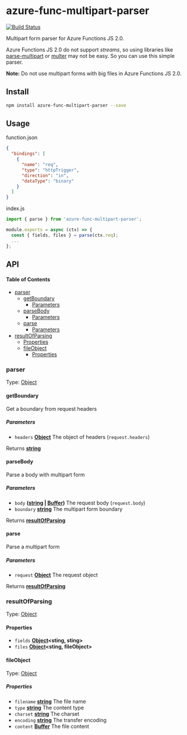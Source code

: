 # azure-func-multipart-parser

[![Build Status](https://travis-ci.com/safer-bwd/azure-func-multipart-parser.svg?branch=master)](https://travis-ci.com/safer-bwd/azure-func-multipart-parser)

Multipart form parser for Azure Functions JS 2.0.

Azure Functions JS 2.0 do not support _streams_, so using libraries like [parse-multipart](https://github.com/freesoftwarefactory/parse-multipart) or [multer](https://github.com/expressjs/multer) may not be easy.
So you can use this simple parser.

**Note:**
Do not use multipart forms with big files in Azure Functions JS 2.0.

## Install

```sh
npm install azure-func-multipart-parser --save
```

## Usage

function.json

```json
{
  "bindings": [
    {
      "name": "req",
      "type": "httpTrigger",
      "direction": "in",
      "dataType": "binary"
    }
  ]
}
```

index.js

```javascript
import { parse } from 'azure-func-multipart-parser';

module.exports = async (ctx) => {
  const { fields, files } = parse(ctx.req);
  ...
};
```

## API

<!-- Generated by documentation.js. Update this documentation by updating the source code. -->

#### Table of Contents

-   [parser](#parser)
    -   [getBoundary](#getboundary)
        -   [Parameters](#parameters)
    -   [parseBody](#parsebody)
        -   [Parameters](#parameters-1)
    -   [parse](#parse)
        -   [Parameters](#parameters-2)
-   [resultOfParsing](#resultofparsing)
    -   [Properties](#properties)
    -   [fileObject](#fileobject)
        -   [Properties](#properties-1)

### parser

Type: [Object](https://developer.mozilla.org/docs/Web/JavaScript/Reference/Global_Objects/Object)

#### getBoundary

Get a boundary from request headers

##### Parameters

-   `headers` **[Object](https://developer.mozilla.org/docs/Web/JavaScript/Reference/Global_Objects/Object)** The object of headers (`request.headers`)

Returns **[string](https://developer.mozilla.org/docs/Web/JavaScript/Reference/Global_Objects/String)** 

#### parseBody

Parse a body with multipart form

##### Parameters

-   `body` **([string](https://developer.mozilla.org/docs/Web/JavaScript/Reference/Global_Objects/String) \| [Buffer](https://nodejs.org/api/buffer.html))** The request body (`request.body`)
-   `boundary` **[string](https://developer.mozilla.org/docs/Web/JavaScript/Reference/Global_Objects/String)** The multipart form boundary

Returns **[resultOfParsing](#resultofparsing)** 

#### parse

Parse a multipart form

##### Parameters

-   `request` **[Object](https://developer.mozilla.org/docs/Web/JavaScript/Reference/Global_Objects/Object)** The request object

Returns **[resultOfParsing](#resultofparsing)** 

### resultOfParsing

Type: [Object](https://developer.mozilla.org/docs/Web/JavaScript/Reference/Global_Objects/Object)

#### Properties

-   `fields` **[Object](https://developer.mozilla.org/docs/Web/JavaScript/Reference/Global_Objects/Object)&lt;sting, sting>** 
-   `files` **[Object](https://developer.mozilla.org/docs/Web/JavaScript/Reference/Global_Objects/Object)&lt;sting, fileObject>** 

#### fileObject

Type: [Object](https://developer.mozilla.org/docs/Web/JavaScript/Reference/Global_Objects/Object)

##### Properties

-   `filename` **[string](https://developer.mozilla.org/docs/Web/JavaScript/Reference/Global_Objects/String)** The file name
-   `type` **[string](https://developer.mozilla.org/docs/Web/JavaScript/Reference/Global_Objects/String)** The content type
-   `charset` **[string](https://developer.mozilla.org/docs/Web/JavaScript/Reference/Global_Objects/String)** The charset
-   `encoding` **[string](https://developer.mozilla.org/docs/Web/JavaScript/Reference/Global_Objects/String)** The transfer encoding
-   `content` **[Buffer](https://nodejs.org/api/buffer.html)** The file content
